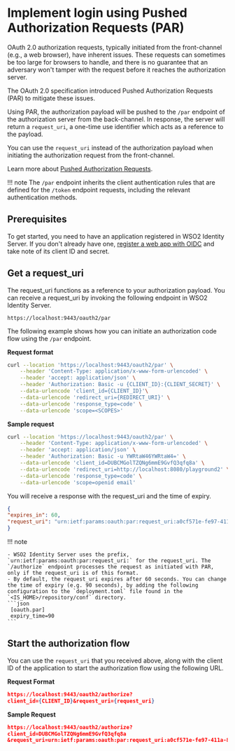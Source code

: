 # Implement login using Pushed Authorization Requests (PAR)

OAuth 2.0 authorization requests, typically initiated from the front-channel (e.g., a web browser), have inherent issues. These requests can sometimes be too large for browsers to handle, and there is no guarantee that an adversary won't tamper with the request before it reaches the authorization server.

The OAuth 2.0 specification introduced Pushed Authorization Requests (PAR) to mitigate these issues.

Using PAR, the authorization payload will be pushed to the `/par` endpoint of the authorization server from the back-channel. In response, the server will return a `request_uri`, a one-time use identifier which acts as a reference to the payload.

You can use the `request_uri` instead of the authorization payload when initiating the authorization request from the front-channel.

Learn more about [Pushed Authorization Requests]({{base_path}}/references/pushed-authorization-requests/).

!!! note
    The `/par` endpoint inherits the client authentication rules that are defined for the `/token` endpoint requests, including the relevant authentication methods.

## Prerequisites

To get started, you need to have an application registered in WSO2 Identity Server. If you don't already have one, [register a web app with OIDC]({{base_path}}/guides/applications/register-oidc-web-app/) and take note of its client ID and secret.

## Get a request_uri

The request_uri functions as a reference to your authorization payload. You can receive a request_uri by invoking the following endpoint in WSO2 Identity Server.

```
https://localhost:9443/oauth2/par
```

The following example shows how you can initiate an authorization code flow using the `/par` endpoint.

**Request format**

```bash
curl --location 'https://localhost:9443/oauth2/par' \
    --header 'Content-Type: application/x-www-form-urlencoded' \
    --header 'accept: application/json' \
    --header 'Authorization: Basic -u {CLIENT_ID}:{CLIENT_SECRET}' \
    --data-urlencode 'client_id={CLIENT_ID}'\
    --data-urlencode 'redirect_uri={REDIRECT_URI}' \
    --data-urlencode 'response_type=code' \
    --data-urlencode 'scope=<SCOPES>'
```

**Sample request**

```bash
curl --location 'https://localhost:9443/oauth2/par' \
    --header 'Content-Type: application/x-www-form-urlencoded' \
    --header 'accept: application/json' \
    --header 'Authorization: Basic -u YWRtaW46YWRtaW4=' \
    --data-urlencode 'client_id=DUBCMGolTZQNg6mmE9GvfQ3qfq8a' \
    --data-urlencode 'redirect_uri=http://localhost:8080/playground2' \
    --data-urlencode 'response_type=code' \
    --data-urlencode 'scope=openid email'
```

You will receive a response with the request_uri and the time of expiry.

```json
{
"expires_in": 60,
"request_uri": "urn:ietf:params:oauth:par:request_uri:a0cf571e-fe97-411a-8f33-3c01913c0e5f"
}
```

!!! note

    - WSO2 Identity Server uses the prefix, `urn:ietf:params:oauth:par:request_uri:` for the request_uri. The `/authorize` endpoint processes the request as initiated with PAR, only if the request_uri is of this format.
    - By default, the request_uri expires after 60 seconds. You can change the time of expiry (e.g. 90 seconds), by adding the following configuration to the `deployment.toml` file found in the `<IS_HOME>/repository/conf` directory.
    ```json
     [oauth.par]
     expiry_time=90
    ```

## Start the authorization flow

You can use the `request_uri` that you received above, along with the client ID of the application to start the authorization flow using the following URL.

**Request Format**

``` json
https://localhost:9443/oauth2/authorize?
client_id={CLIENT_ID}&request_uri={request_uri}
```

**Sample Request**

``` json
https://localhost:9443/oauth2/authorize?
client_id=DUBCMGolTZQNg6mmE9GvfQ3qfq8a
&request_uri=urn:ietf:params:oauth:par:request_uri:a0cf571e-fe97-411a-8f33-3c01913c0e5f
```
